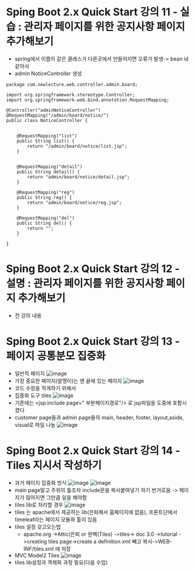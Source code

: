 # Sping Boot 2.x Quick Start 강의 11 - 실습 : 관리자 페이지를 위한 공지사항 페이지 추가해보기
* spring에서 이름이 같은 클래스가 다른곳에서 만들어지면 오류가 발생-> bean id같아서
* admin NoticeController 생성
```
package com.newlecture.web.controller.admin.board;

import org.springframework.stereotype.Controller;
import org.springframework.web.bind.annotation.RequestMapping;

@Controller("adminNoticeController")
@RequestMapping("/admin/board/notice/")
public class NoticeController {
	
	
	@RequestMapping("list")
	public String list() {
		return "/admin/board/notice/list.jsp";
	}
	
	
	@RequestMapping("detail")
	public String detail() {
		return "admin/board/notice/detail.jsp";
	}
	
	@RequestMapping("reg")
	public String reg() {
		return "admin/board/notice/reg.jsp";
	}
	
	@RequestMapping("del")
	public String del() {
		return "";
	}
	
}

```

# Sping Boot 2.x Quick Start 강의 12 - 설명 : 관리자 페이지를 위한 공지사항 페이지 추가해보기
* 전 강의 내용

# Sping Boot 2.x Quick Start 강의 13 - 페이지 공통분모 집중화
* 일반적 페이지 
![image](https://user-images.githubusercontent.com/40667871/225013024-140b05b0-d189-47b6-bde4-349656f4354b.png)
* 가장 중요한 페이지(알맹이)는 맨 끝에 있는 페이지
![image](https://user-images.githubusercontent.com/40667871/225023896-79c0d9c5-014f-4fd8-a074-c3b3e16094da.png)
* 코드 수정을 적게하기 위해서
* 집중화 도구 tiles
![image](https://user-images.githubusercontent.com/40667871/225024302-a60b5d4e-49fa-4f5b-b4c5-e96be79272b8.png)
* 기존에는 <jsp:include page=" 부분페이지경로"/> 로 jsp파일을 도중에 포함시켰다
* customer page들과 admin page들의 main, header, footer, layout,aside, visual로 파일 나눔
![image](https://user-images.githubusercontent.com/40667871/225028889-00f37d83-138b-488e-a9f6-13635a3a2c51.png)

# Sping Boot 2.x Quick Start 강의 14 - Tiles 지시서 작성하기
* 과거 페이지 집중화 방식
![image](https://user-images.githubusercontent.com/40667871/225029251-a96b961e-4710-46ac-b40e-894b9d9f1d0e.png)
![image](https://user-images.githubusercontent.com/40667871/225029359-2de73ef0-18e4-476f-aeb8-e0ae3d877980.png)
* main page말고 주위의 틀조차 include문을 복사붙여넣기 하기 번거로움 -> 페이지가 많아지면 그만큼 일을 해야함
* tiles lib로 처리할 경우
![image](https://user-images.githubusercontent.com/40667871/225029722-7581d155-5ae6-4c3f-b027-e5db32c5cbda.png)
* tiles 는 apache에서 제공하는 lib(은퇴해서 홈페이지에 없음),  프론트단에서 timeleaf라는 페이지 모듈화 툴이 있음
* tiles 설정 갖고오는법
   * apache.org ->Attic(은퇴 or 완벽(Tiles) ->tiles-> doc 3.0 ->tutorial ->creating tiles page->create a definition xml 빼고 복사->WEB-INF/tiles.xml 에 저장
* MVC Model2 Tiles
![image](https://user-images.githubusercontent.com/40667871/225032653-a8a02fbb-1a8e-4298-9fd6-96b8eceb9730.png)
* tiles lib설정과 객체화 과정 필요(다음 수업)

#

